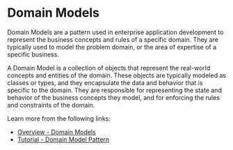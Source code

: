 # Domain Models

Domain Models are a pattern used in enterprise application development to represent the business concepts and rules of a specific domain. They are typically used to model the problem domain, or the area of expertise of a specific business.

A Domain Model is a collection of objects that represent the real-world concepts and entities of the domain. These objects are typically modeled as classes or types, and they encapsulate the data and behavior that is specific to the domain. They are responsible for representing the state and behavior of the business concepts they model, and for enforcing the rules and constraints of the domain.

Learn more from the following links:

- [Overview - Domain Models](https://sparxsystems.com/enterprise_architect_user_guide/14.0/model_domains/specialized_models.html)
- [Tutorial - Domain Model Pattern](https://www.youtube.com/watch?v=75EGANiqADw)